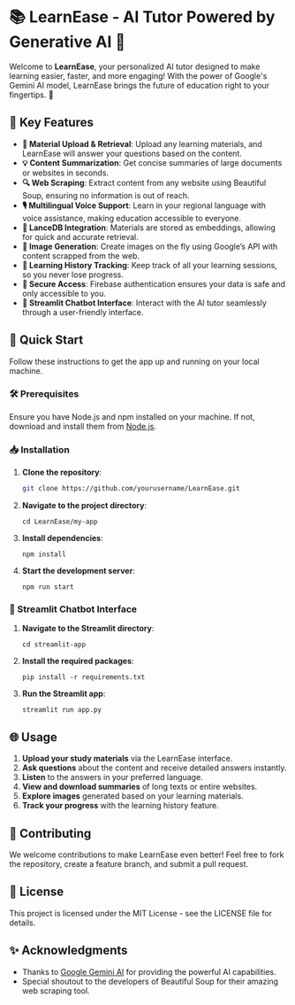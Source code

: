 # 📚 LearnEase - AI Tutor Powered by Generative AI 🌟

Welcome to **LearnEase**, your personalized AI tutor designed to make learning easier, faster, and more engaging! With the power of Google's Gemini AI model, LearnEase brings the future of education right to your fingertips. 🚀

## 🌟 Key Features

- **📝 Material Upload & Retrieval**: Upload any learning materials, and LearnEase will answer your questions based on the content.
- **💡 Content Summarization**: Get concise summaries of large documents or websites in seconds.
- **🔍 Web Scraping**: Extract content from any website using Beautiful Soup, ensuring no information is out of reach.
- **🎙️ Multilingual Voice Support**: Learn in your regional language with voice assistance, making education accessible to everyone.
- **💾 LanceDB Integration**: Materials are stored as embeddings, allowing for quick and accurate retrieval.
- **🎨 Image Generation**: Create images on the fly using Google’s API with content scrapped from the web.
- **📜 Learning History Tracking**: Keep track of all your learning sessions, so you never lose progress.
- **🔐 Secure Access**: Firebase authentication ensures your data is safe and only accessible to you.
- **🤖 Streamlit Chatbot Interface**: Interact with the AI tutor seamlessly through a user-friendly interface.

## 🚀 Quick Start

Follow these instructions to get the app up and running on your local machine.

### 🛠️ Prerequisites

Ensure you have Node.js and npm installed on your machine. If not, download and install them from [Node.js](https://nodejs.org/).

### 📥 Installation

1. **Clone the repository**:
   ```bash
   git clone https://github.com/yourusername/LearnEase.git
1.  **Navigate to the project directory**:


    `cd LearnEase/my-app`

2.  **Install dependencies**:

    `npm install`

3.  **Start the development server**:



    `npm run start`

### 🎨 Streamlit Chatbot Interface

1.  **Navigate to the Streamlit directory**:

    `cd streamlit-app`

2.  **Install the required packages**:

    `pip install -r requirements.txt`

3.  **Run the Streamlit app**:

    `streamlit run app.py`

🌐 Usage
--------

1.  **Upload your study materials** via the LearnEase interface.
2.  **Ask questions** about the content and receive detailed answers instantly.
3.  **Listen** to the answers in your preferred language.
4.  **View and download summaries** of long texts or entire websites.
5.  **Explore images** generated based on your learning materials.
6.  **Track your progress** with the learning history feature.

🚀 Contributing
---------------

We welcome contributions to make LearnEase even better! Feel free to fork the repository, create a feature branch, and submit a pull request.

📄 License
----------

This project is licensed under the MIT License - see the LICENSE file for details.

✨ Acknowledgments
-----------------

-   Thanks to [Google Gemini AI](https://ai.google.dev/competition) for providing the powerful AI capabilities.
-   Special shoutout to the developers of Beautiful Soup for their amazing web scraping tool.

